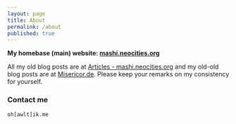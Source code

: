 ```yaml
---
layout: page
title: About
permalink: /about
published: true
---
```


**My homebase (main) website: [mashi.neocities.org](https://mashi.neocities.org)**

All my old blog posts are at [Articles - mashi.neocities.org](https://mashi.neocities.org/articles/articles.html) and my old-old blog posts are at [Misericor.de](https://misericor.de). Please keep your remarks on my consistency for yourself.

### Contact me

```oh[awlt]ik.me```
